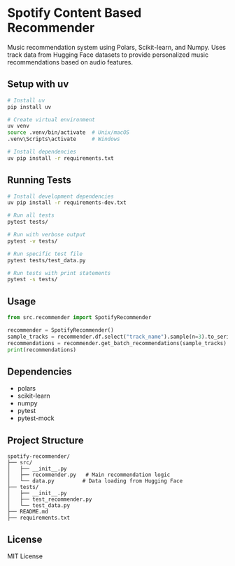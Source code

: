 # Spotify Content Based Recommender

Music recommendation system using Polars, Scikit-learn, and Numpy. Uses track data from Hugging Face datasets to provide personalized music recommendations based on audio features.

## Setup with uv

```bash
# Install uv
pip install uv

# Create virtual environment
uv venv
source .venv/bin/activate  # Unix/macOS
.venv\Scripts\activate     # Windows

# Install dependencies
uv pip install -r requirements.txt

```

## Running Tests

```bash
# Install development dependencies
uv pip install -r requirements-dev.txt

# Run all tests
pytest tests/

# Run with verbose output
pytest -v tests/

# Run specific test file
pytest tests/test_data.py

# Run tests with print statements
pytest -s tests/
```

## Usage

```python
from src.recommender import SpotifyRecommender

recommender = SpotifyRecommender()
sample_tracks = recommender.df.select("track_name").sample(n=3).to_series().to_list()
recommendations = recommender.get_batch_recommendations(sample_tracks)
print(recommendations)
```

## Dependencies

- polars
- scikit-learn
- numpy
- pytest
- pytest-mock

## Project Structure

```
spotify-recommender/
├── src/
│   ├── __init__.py
│   ├── recommender.py   # Main recommendation logic
│   └── data.py         # Data loading from Hugging Face
├── tests/
│   ├── __init__.py
│   ├── test_recommender.py
│   └── test_data.py
├── README.md
├── requirements.txt
```

## License

MIT License
